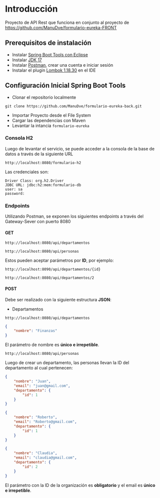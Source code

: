 # Introducción

Proyecto de API Rest que funciona en conjunto al proyecto de https://github.com/ManuDve/formulario-eureka-FRONT

## Prerequisitos de instalación

- Instalar [Spring Boot Tools con Eclipse](https://spring.io/tools)
- Instalar [JDK 17](https://jdk.java.net/java-se-ri/17)
- Instalar [Postman](https://www.postman.com/downloads/), crear una cuenta e iniciar sesión
- Instalar el plugin [Lombok 1.18.30](https://mvnrepository.com/artifact/org.projectlombok/lombok/1.18.30) en el IDE

## Configuración Inicial Spring Boot Tools

- Clonar el repositorio localmente

```
git clone https://github.com/ManuDve/formulario-eureka-back.git
```

- Importar Proyecto desde el File System
- Cargar las dependencias con Maven
- Levantar la intancia `formulario-eureka`

### Consola H2

Luego de levantar el servicio, se puede acceder a la consola de la base de datos a través de la siguiente URL
```
http://localhost:8080/formulario-h2
```

Las credenciales son:
```
Driver Class: org.h2.Driver
JDBC URL: jdbc:h2:mem:formulario-db
user: sa
password: 
```

### Endpoints

Utilizando Postman, se exponen los siguientes endpoints a través del Gateway-Sever con puerto 8080

#### GET

```
http://localhost:8080/api/departamentos
```

```
http://localhost:8080/api/personas
```

Estos pueden aceptar parámetros por **ID**, por ejemplo:

```
http://localhost:8090/api/departamentos/{id}
```

```
http://localhost:8080/api/departamentos/2
```

#### POST

Debe ser realizado con la siguiente estructura **JSON**:

- Departamentos

```
http://localhost:8080/api/departamentos
```

```json
{
    "nombre": "Finanzas"
}
```

El parámetro de nombre es **único e irrepetible**.

```
http://localhost:8080/api/personas
```

Luego de crear un departamento, las personas llevan la ID del departamento al cual pertenecen:

```json
{
    "nombre": "Juan",
    "email": "juan@gmail.com",
    "departamento": {
        "id": 1
    }
}
```

```json
{
    "nombre": "Roberto",
    "email": "Roberto@gmail.com",
    "departamento": {
        "id": 1
    }
}
```
```json
{
    "nombre": "Claudia",
    "email": "claudia@gmail.com",
    "departamento": {
        "id": 2
    }
}
```

El parámetro con la ID de la organización es **obligatorio** y el email es **único e irrepetible**.
